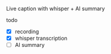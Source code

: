 Live caption with whisper + AI summary

todo

- [x] recording
- [x] whisper transcription
- [ ] AI summary
